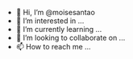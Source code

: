 - 👋 Hi, I’m @moisesantao
- 👀 I’m interested in ...
- 🌱 I’m currently learning ...
- 💞️ I’m looking to collaborate on ...
- 📫 How to reach me ...

<!---
moisesantao/moisesantao is a ✨ special ✨ repository because its `README.md` (this file) appears on your GitHub profile.
You can click the Preview link to take a look at your changes.
--->
